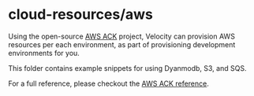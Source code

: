 # cloud-resources/aws

Using the open-source [AWS ACK](https://aws-controllers-k8s.github.io/community/) project, Velocity can provision AWS resources per each environment, as part of provisioning development environments for you.

This folder contains example snippets for using Dyanmodb, S3, and SQS.

For a full reference, please checkout the [AWS ACK reference](https://aws-controllers-k8s.github.io/community/reference/).